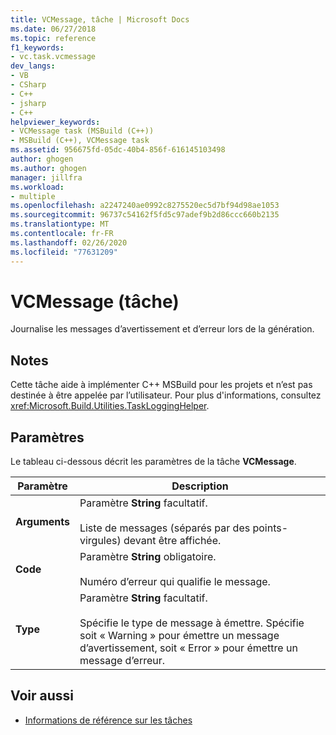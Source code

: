 ```yaml
---
title: VCMessage, tâche | Microsoft Docs
ms.date: 06/27/2018
ms.topic: reference
f1_keywords:
- vc.task.vcmessage
dev_langs:
- VB
- CSharp
- C++
- jsharp
- C++
helpviewer_keywords:
- VCMessage task (MSBuild (C++))
- MSBuild (C++), VCMessage task
ms.assetid: 956675fd-05dc-40b4-856f-616145103498
author: ghogen
ms.author: ghogen
manager: jillfra
ms.workload:
- multiple
ms.openlocfilehash: a2247240ae0992c8275520ec5d7bf94d98ae1053
ms.sourcegitcommit: 96737c54162f5fd5c97adef9b2d86ccc660b2135
ms.translationtype: MT
ms.contentlocale: fr-FR
ms.lasthandoff: 02/26/2020
ms.locfileid: "77631209"
---
```

# <a name="vcmessage-task"></a>VCMessage (tâche)

Journalise les messages d’avertissement et d’erreur lors de la génération.

## <a name="remarks"></a>Notes

 Cette tâche aide à implémenter C++ MSBuild pour les projets et n’est pas destinée à être appelée par l’utilisateur. Pour plus d'informations, consultez <xref:Microsoft.Build.Utilities.TaskLoggingHelper>.

## <a name="parameters"></a>Paramètres

 Le tableau ci-dessous décrit les paramètres de la tâche **VCMessage**.

|Paramètre|Description|
|---------------|-----------------|
|**Arguments**|Paramètre **String** facultatif.<br /><br /> Liste de messages (séparés par des points-virgules) devant être affichée.|
|**Code**|Paramètre **String** obligatoire.<br /><br /> Numéro d’erreur qui qualifie le message.|
|**Type**|Paramètre **String** facultatif.<br /><br /> Spécifie le type de message à émettre. Spécifie soit « Warning » pour émettre un message d’avertissement, soit « Error » pour émettre un message d’erreur.|

## <a name="see-also"></a>Voir aussi

- [Informations de référence sur les tâches](../msbuild/msbuild-task-reference.md)
